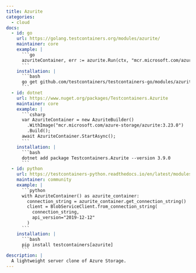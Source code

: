 ```yaml
---
title: Azurite
categories:
  - cloud
docs:
  - id: go
    url: https://golang.testcontainers.org/modules/azurite/
    maintainer: core
    example: |
      ```go
      azuriteContainer, err := azurite.Run(ctx, "mcr.microsoft.com/azure-storage/azurite:3.28.0")
      ```
    installation: |
      ```bash
      go get github.com/testcontainers/testcontainers-go/modules/azurite
      ```
  - id: dotnet
    url: https://www.nuget.org/packages/Testcontainers.Azurite
    maintainer: core
    example: |
      ```csharp
      var AzuriteContainer = new AzuriteBuilder()
        .WithImage("mcr.microsoft.com/azure-storage/azurite:3.23.0")
        .Build();
      await AzuriteContainer.StartAsync();
      ```
    installation: |
      ```bash
      dotnet add package Testcontainers.Azurite --version 3.9.0
      ```
  - id: python
    url: https://testcontainers-python.readthedocs.io/en/latest/modules/azurite/README.html
    maintainer: community
    example: |
      ```python
      with AzuriteContainer() as azurite_container:
        connection_string = azurite_container.get_connection_string()
        client = BlobServiceClient.from_connection_string(
          connection_string,
          api_version="2019-12-12"
        )
      ```
    installation: |
      ```bash
      pip install testcontainers[azurite]
      ```
description: |
  A lightweight server clone of Azure Storage.
---
```


